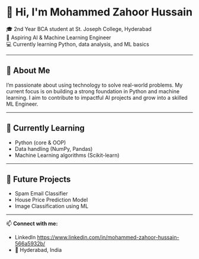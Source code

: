 # 👋 Hi, I'm Mohammed Zahoor Hussain  

🎓 2nd Year BCA student at St. Joseph College, Hyderabad  
🤖 Aspiring AI & Machine Learning Engineer  
💻 Currently learning Python, data analysis, and ML basics  

---

## 🚀 About Me  
I’m passionate about using technology to solve real-world problems. My current focus is on building a strong foundation in Python and machine learning. I aim to contribute to impactful AI projects and grow into a skilled ML Engineer.

---

## 📘 Currently Learning  
- Python (core & OOP)  
- Data handling (NumPy, Pandas)  
- Machine Learning algorithms (Scikit-learn)  

---

## 🧪 Future Projects  
- Spam Email Classifier  
- House Price Prediction Model  
- Image Classification using ML  

---

📫 **Connect with me:**  
- LinkedIn https://www.linkedin.com/in/mohammed-zahoor-hussain-566a5932b/ 
- 📍 Hyderabad, India

